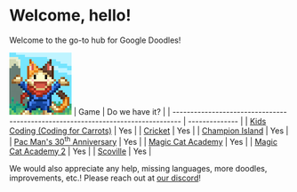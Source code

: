 # Welcome, hello!
Welcome to the go-to hub for Google Doodles!

<!--
I don't use generally absolute paths, but this is a necessity due to GitHub's wonky rendering
-->
![Lucky the cat (in 8-bit)](/profile/logo.png)
| Game                                                                             | Do we have it? |
| -------------------------------------------------------------------------------- | -------------- |
| [Kids Coding (Coding for Carrots)](https://github.com/Google-Doodle/kids-coding) | Yes            |
| [Cricket](https://github.com/Google-Doodle/cricket)                              | Yes            |
| [Champion Island](https://github.com/Google-Doodle/champion-island)              | Yes            |
| [Pac Man's 30<sup>th</sup> Anniversary](https://github.com/Google-Doodle/pacman) | Yes            |
| [Magic Cat Academy](https://github.com/Google-Doodle/halloween-2016)             | Yes            |
| [Magic Cat Academy 2](https://github.com/Google-Doodle/halloween-2020)           | Yes            |
| [Scoville](https://github.com/Google-Doodle/scoville)                            | Yes            |

We would also appreciate any help, missing languages, more doodles, improvements, etc.! Please reach out at [our discord](https://discord.gg/KVXFCVZppZ)!

